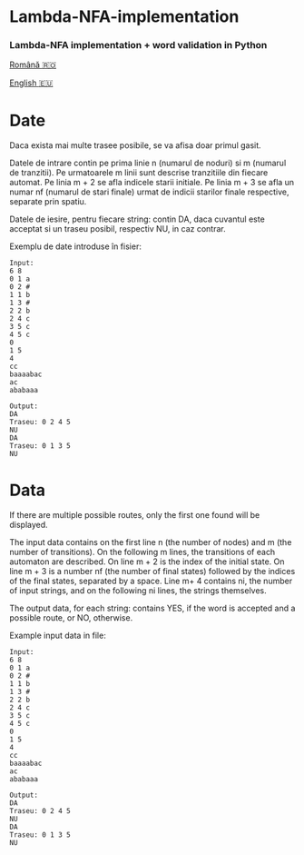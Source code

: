 # Lambda-NFA-implementation

### Lambda-NFA implementation + word validation in Python

[Română :romania:](#date)

[English :eu:](#data)

# Date

Daca exista mai multe trasee posibile, se va afisa doar primul gasit.

Datele de intrare contin pe prima linie n (numarul de noduri) si m (numarul de tranzitii). 
Pe urmatoarele m linii sunt descrise tranzitiile din fiecare automat.
Pe linia m + 2 se afla indicele starii initiale. Pe linia m + 3 se afla un numar nf (numarul de stari finale) urmat de indicii starilor finale respective, separate prin spatiu.

Datele de iesire, pentru fiecare string: contin DA, daca cuvantul este acceptat si un traseu posibil, respectiv NU, in caz contrar.

Exemplu de date introduse în fisier:

```
Input:
6 8
0 1 a
0 2 #
1 1 b
1 3 #
2 2 b
2 4 c
3 5 c
4 5 c
0
1 5
4
cc
baaaabac
ac
ababaaa
```
```
Output:
DA
Traseu: 0 2 4 5
NU
DA
Traseu: 0 1 3 5
NU
```

# Data

If there are multiple possible routes, only the first one found will be displayed.

The input data contains on the first line n (the number of nodes) and m (the number of transitions).
On the following m lines, the transitions of each automaton are described.
On line m + 2 is the index of the initial state. On line m + 3 is a number nf (the number of final states) followed by the indices of the final states, separated by a space.
Line m+ 4 contains ni, the number of input strings, and on the following ni lines, the strings themselves.

The output data, for each string: contains YES, if the word is accepted and a possible route, or NO, otherwise.

Example input data in file:

```
Input:
6 8
0 1 a
0 2 #
1 1 b
1 3 #
2 2 b
2 4 c
3 5 c
4 5 c
0
1 5
4
cc
baaaabac
ac
ababaaa
```
```
Output:
DA
Traseu: 0 2 4 5
NU
DA
Traseu: 0 1 3 5
NU
```
